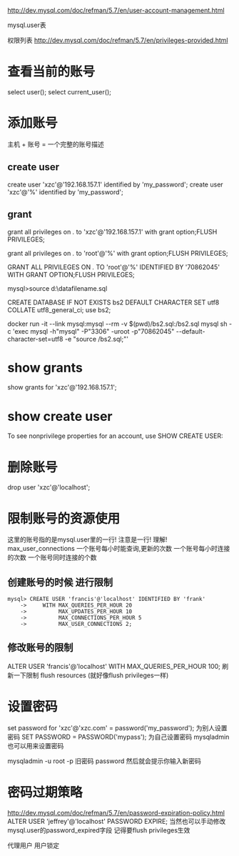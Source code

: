http://dev.mysql.com/doc/refman/5.7/en/user-account-management.html

mysql.user表

权限列表
http://dev.mysql.com/doc/refman/5.7/en/privileges-provided.html

# 查看当前的账号 #
select user();
select current_user();

# 添加账号 #
主机 + 账号 = 一个完整的账号描述

## create user ##
create user 'xzc'@'192.168.157.1' identified by 'my_password';
create user 'xzc'@'%' identified by 'my_password';

## grant ##
grant all privileges on *.* to 'xzc'@'192.168.157.1' with grant option;FLUSH PRIVILEGES;

grant all privileges on *.* to 'root'@'%' with grant option;FLUSH PRIVILEGES;

GRANT ALL PRIVILEGES ON *.* TO 'root'@'%' IDENTIFIED BY '70862045' WITH GRANT OPTION;FLUSH PRIVILEGES;

mysql>source d:\datafilename.sql 

CREATE DATABASE IF NOT EXISTS bs2 DEFAULT CHARACTER SET utf8 COLLATE utf8_general_ci;
use bs2;

docker run -it --link mysql:mysql --rm -v $(pwd)/bs2.sql:/bs2.sql mysql sh -c 'exec mysql -h"mysql" -P"3306" -uroot -p"70862045" --default-character-set=utf8 -e "source /bs2.sql;"'


# show grants #
show grants for 'xzc'@'192.168.157.1';

# show create user #
To see nonprivilege properties for an account, use SHOW CREATE USER:

# 删除账号 #
drop user 'xzc'@'localhost';

# 限制账号的资源使用 #
这里的账号指的是mysql.user里的一行! 注意是一行! 理解!
max_user_connections
一个账号每小时能查询,更新的次数
一个账号每小时连接的次数
一个账号同时连接的个数

## 创建账号的时候 进行限制 ##
```
mysql> CREATE USER 'francis'@'localhost' IDENTIFIED BY 'frank'
    ->     WITH MAX_QUERIES_PER_HOUR 20
    ->          MAX_UPDATES_PER_HOUR 10
    ->          MAX_CONNECTIONS_PER_HOUR 5
    ->          MAX_USER_CONNECTIONS 2;
```
## 修改账号的限制 ##
ALTER USER 'francis'@'localhost' WITH MAX_QUERIES_PER_HOUR 100;
刷新一下限制 flush resources (就好像flush privileges一样)



# 设置密码 #
set password for 'xzc'@'xzc.com'  = password('my_password'); 为别人设置密码
SET PASSWORD = PASSWORD('mypass'); 为自己设置密码
mysqladmin也可以用来设置密码

mysqladmin -u root -p 旧密码 password
然后就会提示你输入新密码


# 密码过期策略 #
http://dev.mysql.com/doc/refman/5.7/en/password-expiration-policy.html
ALTER USER 'jeffrey'@'localhost' PASSWORD EXPIRE;
当然也可以手动修改mysql.user的password_expired字段
记得要flush privileges生效


代理用户
用户锁定
